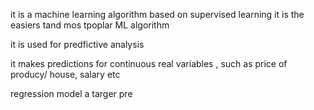 it is a machine learning algorithm based on supervised learning
it is the easiers tand mos tpoplar ML algorithm

it is used for predfictive analysis

it makes predictions for continuous real variables , such as price of producy/ house, salary etc

regression model a targer pre